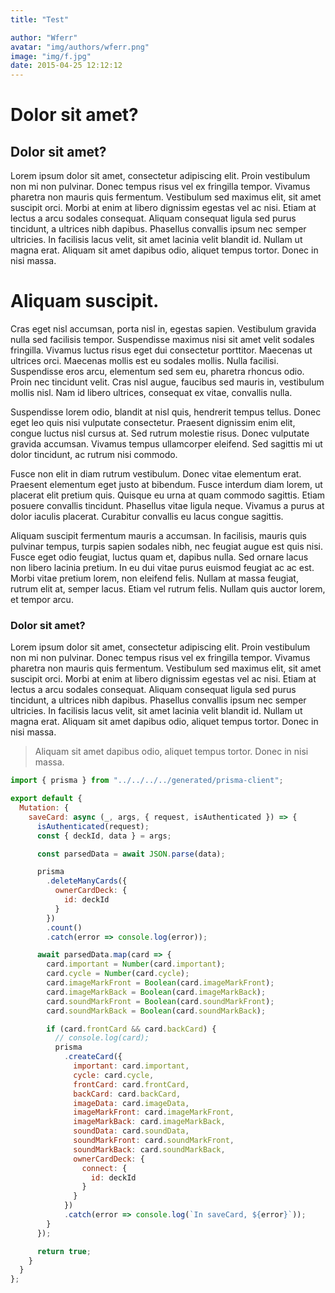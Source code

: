 ```yaml
---
title: "Test"

author: "Wferr"
avatar: "img/authors/wferr.png"
image: "img/f.jpg"
date: 2015-04-25 12:12:12
---
```


# Dolor sit amet?

## Dolor sit amet?

Lorem ipsum dolor sit amet, consectetur adipiscing elit. Proin vestibulum non mi non pulvinar. Donec tempus risus vel ex fringilla tempor. Vivamus pharetra non mauris quis fermentum. Vestibulum sed maximus elit, sit amet suscipit orci. Morbi at enim at libero dignissim egestas vel ac nisi. Etiam at lectus a arcu sodales consequat. Aliquam consequat ligula sed purus tincidunt, a ultrices nibh dapibus. Phasellus convallis ipsum nec semper ultricies. In facilisis lacus velit, sit amet lacinia velit blandit id. Nullam ut magna erat. Aliquam sit amet dapibus odio, aliquet tempus tortor. Donec in nisi massa.

# Aliquam suscipit.

Cras eget nisl accumsan, porta nisl in, egestas sapien. Vestibulum gravida nulla sed facilisis tempor. Suspendisse maximus nisi sit amet velit sodales fringilla. Vivamus luctus risus eget dui consectetur porttitor. Maecenas ut ultrices orci. Maecenas mollis est eu sodales mollis. Nulla facilisi. Suspendisse eros arcu, elementum sed sem eu, pharetra rhoncus odio. Proin nec tincidunt velit. Cras nisl augue, faucibus sed mauris in, vestibulum mollis nisl. Nam id libero ultrices, consequat ex vitae, convallis nulla.

Suspendisse lorem odio, blandit at nisl quis, hendrerit tempus tellus. Donec eget leo quis nisi vulputate consectetur. Praesent dignissim enim elit, congue luctus nisl cursus at. Sed rutrum molestie risus. Donec vulputate gravida accumsan. Vivamus tempus ullamcorper eleifend. Sed sagittis mi ut dolor tincidunt, ac rutrum nisi commodo.

Fusce non elit in diam rutrum vestibulum. Donec vitae elementum erat. Praesent elementum eget justo at bibendum. Fusce interdum diam lorem, ut placerat elit pretium quis. Quisque eu urna at quam commodo sagittis. Etiam posuere convallis tincidunt. Phasellus vitae ligula neque. Vivamus a purus at dolor iaculis placerat. Curabitur convallis eu lacus congue sagittis.

Aliquam suscipit fermentum mauris a accumsan. In facilisis, mauris quis pulvinar tempus, turpis sapien sodales nibh, nec feugiat augue est quis nisi. Fusce eget odio feugiat, luctus quam et, dapibus nulla. Sed ornare lacus non libero lacinia pretium. In eu dui vitae purus euismod feugiat ac ac est. Morbi vitae pretium lorem, non eleifend felis. Nullam at massa feugiat, rutrum elit at, semper lacus. Etiam vel rutrum felis. Nullam quis auctor lorem, et tempor arcu.

### Dolor sit amet?

Lorem ipsum dolor sit amet, consectetur adipiscing elit. Proin vestibulum non mi non pulvinar. Donec tempus risus vel ex fringilla tempor. Vivamus pharetra non mauris quis fermentum. Vestibulum sed maximus elit, sit amet suscipit orci. Morbi at enim at libero dignissim egestas vel ac nisi. Etiam at lectus a arcu sodales consequat. Aliquam consequat ligula sed purus tincidunt, a ultrices nibh dapibus. Phasellus convallis ipsum nec semper ultricies. In facilisis lacus velit, sit amet lacinia velit blandit id. Nullam ut magna erat. Aliquam sit amet dapibus odio, aliquet tempus tortor. Donec in nisi massa.

> Aliquam sit amet dapibus odio, aliquet tempus tortor. Donec in nisi massa.

```javascript
import { prisma } from "../../../../generated/prisma-client";

export default {
  Mutation: {
    saveCard: async (_, args, { request, isAuthenticated }) => {
      isAuthenticated(request);
      const { deckId, data } = args;

      const parsedData = await JSON.parse(data);

      prisma
        .deleteManyCards({
          ownerCardDeck: {
            id: deckId
          }
        })
        .count()
        .catch(error => console.log(error));

      await parsedData.map(card => {
        card.important = Number(card.important);
        card.cycle = Number(card.cycle);
        card.imageMarkFront = Boolean(card.imageMarkFront);
        card.imageMarkBack = Boolean(card.imageMarkBack);
        card.soundMarkFront = Boolean(card.soundMarkFront);
        card.soundMarkBack = Boolean(card.soundMarkBack);

        if (card.frontCard && card.backCard) {
          // console.log(card);
          prisma
            .createCard({
              important: card.important,
              cycle: card.cycle,
              frontCard: card.frontCard,
              backCard: card.backCard,
              imageData: card.imageData,
              imageMarkFront: card.imageMarkFront,
              imageMarkBack: card.imageMarkBack,
              soundData: card.soundData,
              soundMarkFront: card.soundMarkFront,
              soundMarkBack: card.soundMarkBack,
              ownerCardDeck: {
                connect: {
                  id: deckId
                }
              }
            })
            .catch(error => console.log(`In saveCard, ${error}`));
        }
      });

      return true;
    }
  }
};
```
